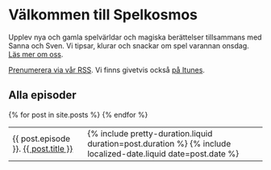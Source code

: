 ---
---

# Välkommen till Spelkosmos

Upplev nya och gamla spelvärldar och magiska berättelser tillsammans med Sanna och Sven. Vi tipsar, klurar och snackar om spel varannan onsdag. [Läs mer om oss][1].

[Prenumerera via vår RSS][2]. Vi finns givetvis också [på Itunes][3].

## Alla episoder

<table id="all-episodes">
	{% for post in site.posts %}
	<tr>
		<td>
			{{ post.episode }}. <a href="{{ post.url }}">{{ post.title }}</a>
		</td>
		<td>
			{% include pretty-duration.liquid duration=post.duration %}
			<time datetime="{{ post.date | | date: '%Y-%m-%d' }}">{% include localized-date.liquid date=post.date %}</time>
		</td>
	</tr>
	 {% endfor %}
</table>

<script>
(function () {
	document.body.className += ' js';

	function getParentElementByTagName(element, name) {
		if (element.tagName === name.toUpperCase()) {
			return element;
		}
		else if (element.parentElement !== null) {
			return getParentElementByTagName(element.parentElement, name);
		}

		return null;
	}

	var table = document.getElementById('all-episodes');

	table.addEventListener('click', function (event) {
		var row = getParentElementByTagName(event.target, 'tr');
		var allLinks = row && row.getElementsByTagName('a');

		if (allLinks.length > 0) {
			allLinks[0].click();
		}
	});
}());
</script>

[1]: /om-oss/
[2]: http://spelkosmos.se/itunes.rss
[3]: https://itunes.apple.com/se/podcast/spelkosmos/id1074034373
